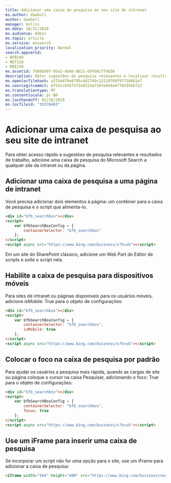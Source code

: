 ```yaml
---
title: Adicionar uma caixa de pesquisa ao seu site de intranet
ms.author: dawholl
author: dawholl
manager: kellis
ms.date: 10/31/2018
ms.audience: Admin
ms.topic: article
ms.service: mssearch
localization_priority: Normal
search.appverid:
- BFB160
- MET150
- MOE150
ms.assetid: f980b90f-95e2-4b66-8b21-69f601ff4b50
description: Obter sugestões de pesquisa relevantes e localizar resultados de trabalho mais rápidos, adicionando uma caixa de pesquisa do Microsoft Search para uma página ou um site da intranet.
ms.openlocfilehash: a27b4d79e8795cdd2749c12119709f97710061e7
ms.sourcegitcommit: bf52cc63b75f2e0324a716fe65da47702956b722
ms.translationtype: MT
ms.contentlocale: pt-BR
ms.lasthandoff: 01/18/2019
ms.locfileid: "29378483"
---
```

# <a name="add-a-search-box-to-your-intranet-site"></a>Adicionar uma caixa de pesquisa ao seu site de intranet

Para obter acesso rápido a sugestões de pesquisa relevantes e resultados de trabalho, adicione uma caixa de pesquisa do Microsoft Search a qualquer site da intranet ou da página.
  
## <a name="add-a-search-box-to-an-intranet-page"></a>Adicionar uma caixa de pesquisa a uma página de intranet

Você precisa adicionar dois elementos à página: um contêiner para a caixa de pesquisa e o script que alimenta-lo.
  
```html
<div id="bfb_searchbox"></div>
<script>
    var bfbSearchBoxConfig = {
        containerSelector: "bfb_searchbox"
    };
</script>
<script async src="https://www.bing.com/business/s?k=sb"></script>
```

Em um site do SharePoint clássico, adicione um Web Part do Editor de scripts e solte o script nela.
  
## <a name="enable-the-search-box-for-mobile"></a>Habilite a caixa de pesquisa para dispositivos móveis

Para sites de intranet ou páginas disponíveis para os usuários móveis, adicione isMobile: True para o objeto de configurações:
  
```html
<div id="bfb_searchbox"></div>
<script>
    var bfbSearchBoxConfig = {
        containerSelector: "bfb_searchbox", 
        isMobile: true
    };
</script>
<script async src="https://www.bing.com/business/s?k=sb"></script>
```

## <a name="put-focus-on-the-search-box-by-default"></a>Colocar o foco na caixa de pesquisa por padrão

Para ajudar os usuários a pesquisa mais rápida, quando as cargas de site ou página coloque o cursor na caixa Pesquisar, adicionando o foco: True para o objeto de configurações:
  
```html
<div id="bfb_searchbox"></div>
<script>
    var bfbSearchBoxConfig = {
        containerSelector: "bfb_searchbox",
        focus: true
    };
</script>
<script async src="https://www.bing.com/business/s?k=sb"></script>
```

## <a name="use-an-iframe-to-embed-a-search-box"></a>Use um iFrame para inserir uma caixa de pesquisa

Se incorporar um script não for uma opção para o site, use um iFrame para adicionar a caixa de pesquisa:
  
```html
<iframe width="564" height="400" src="https://www.bing.com/business/searchbox"></iframe>
```
